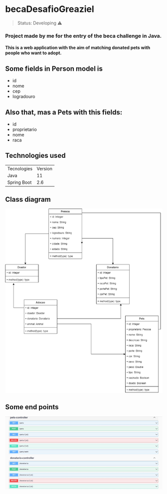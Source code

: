 <h1> becaDesafioGreaziel</h1>

> Status: Developing ⚠️

### Project made by me for the entry of the beca challenge in Java.

#### This is a web application with the aim of matching donated pets with people who want to adopt.

## Some fields in Person model is

+ id
+ nome
+ cep
+ logradouro

## Also that, mas a Pets with this fields:

+ id
+  proprietario
+  nome
+  raca

## Technologies used

<table>
  <tr>
    <td>Tecnologies</td>
    <td>Version</td>
  </tr>
  
  <tr>
    <td>Java</td>
    <td>11</td>
  </tr>
   <tr>
    <td>Spring Boot</td>
    <td>2.6</td>
  </tr>
</table>

## Class diagram

![Imagem01](https://github.com/Greaziel/becaDesafioGreaziel-/blob/develop/Diagrama%20de%20Classe.png)

## Some end points

![Imagem02](EndPoints.jpg)
